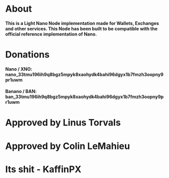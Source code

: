 # About

#### This is a Light Nano Node implementation made for Wallets, Exchanges and other services. This Node has been built to be compatible with the official reference implementation of Nano.

# Donations

#### Nano / XNO: nano_33tmu196ih9q8bgz5mpyk8xaohydk4bahi96dgyx1b7fmzh3oopny9pr1uwm

#### Banano / BAN: ban_33tmu196ih9q8bgz5mpyk8xaohydk4bahi96dgyx1b7fmzh3oopny9pr1uwm


# Approved by Linus Torvals
# Approved by Colin LeMahieu
# Its shit - KaffinPX
